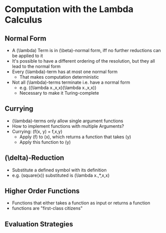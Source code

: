 # Computation with the Lambda Calculus
## Normal Form
- A \(\lambda\) Term is in \(\beta\)-normal form, iff no further reductions can be applied to it
- It's possible to have a different ordering of the resolution, but they all lead to the normal form
- Every \(\lambda\)-term has at most one normal form
    - That makes computation deterministic
- Not all \(\lambda\)-terms terminate i.e. have a normal form
    - e.g. \((\lambda x.\,x\,x)(\lambda x.\,x\,x)\)
    - Necessary to make it Turing-complete

## Currying
- \(\lambda\)-terms only allow single argument functions
- How to implement functions with multiple Arguments?
- Currying: \(f(x, y) = f\,x\,y\)
    - Apply \(f\) to \(x\), which returns a function that takes \(y\)
    - Apply this function to \(y\)

## \(\delta\)-Reduction
- Substitute a defined symbol with its definition
- e.g. \(square(x)\) substituted is \(\lambda x.\,*\,x\,x\)

## Higher Order Functions
- Functions that either takes a function as input or returns a function
- functions are "first-class citizens"

## Evaluation Strategies
